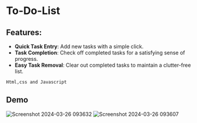 # To-Do-List

## Features:
- **Quick Task Entry**: Add new tasks with a simple click.
- **Task Completion**: Check off completed tasks for a satisfying sense of progress.
- **Easy Task Removal**: Clear out completed tasks to maintain a clutter-free list.

`Html,css and Javascript` 

## Demo
![Screenshot 2024-03-26 093632](https://github.com/Nom3o/To-Do-List/assets/132087367/f7be2250-0d86-40b8-87d5-a6d666f041cd)
![Screenshot 2024-03-26 093607](https://github.com/Nom3o/To-Do-List/assets/132087367/b0bf1817-e250-427c-a76d-48e1586f4279)

